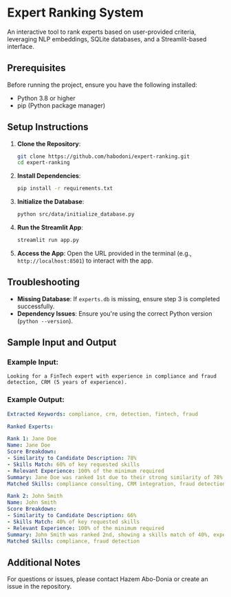 # Expert Ranking System

An interactive tool to rank experts based on user-provided criteria, leveraging NLP embeddings, SQLite databases, and a Streamlit-based interface.

## Prerequisites

Before running the project, ensure you have the following installed:
- Python 3.8 or higher
- pip (Python package manager)

## Setup Instructions

1. **Clone the Repository**:
   ```bash
   git clone https://github.com/habodoni/expert-ranking.git
   cd expert-ranking
   ```

2. **Install Dependencies**:
   ```bash
   pip install -r requirements.txt
   ```

3. **Initialize the Database**:
   ```bash
   python src/data/initialize_database.py
   ```

4. **Run the Streamlit App**:
   ```bash
   streamlit run app.py
   ```

5. **Access the App**:
   Open the URL provided in the terminal (e.g., `http://localhost:8501`) to interact with the app.

## Troubleshooting

- **Missing Database**: If `experts.db` is missing, ensure step 3 is completed successfully.
- **Dependency Issues**: Ensure you're using the correct Python version (`python --version`).

## Sample Input and Output

### Example Input:
```
Looking for a FinTech expert with experience in compliance and fraud detection, CRM (5 years of experience).
```

### Example Output:
```yaml
Extracted Keywords: compliance, crm, detection, fintech, fraud

Ranked Experts:

Rank 1: Jane Doe
Name: Jane Doe
Score Breakdown:
- Similarity to Candidate Description: 78%
- Skills Match: 60% of key requested skills
- Relevant Experience: 100% of the minimum required
Summary: Jane Doe was ranked 1st due to their strong similarity of 78% with the candidate description, a skills match of 60%, experience meeting 100% of the target years.
Matched Skills: compliance consulting, CRM integration, fraud detection

Rank 2: John Smith
Name: John Smith
Score Breakdown:
- Similarity to Candidate Description: 66%
- Skills Match: 40% of key requested skills
- Relevant Experience: 100% of the minimum required
Summary: John Smith was ranked 2nd, showing a skills match of 40%, experience meeting 100% of the target years.
Matched Skills: compliance, fraud detection
```

## Additional Notes

For questions or issues, please contact Hazem Abo-Donia or create an issue in the repository.

